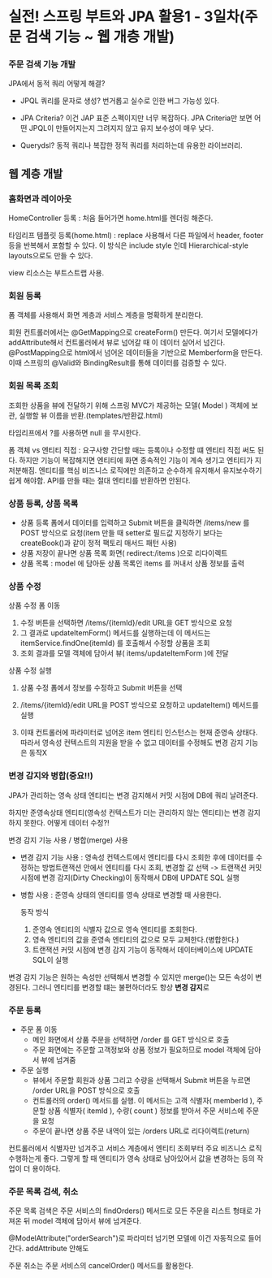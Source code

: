 # 실전! 스프링 부트와 JPA 활용1 -  3일차(주문 검색 기능 ~ 웹 개층 개발)

### 주문 검색 기능 개발

JPA에서 동적 쿼리 어떻게 해결?

- JPQL 쿼리를 문자로  생성? 번거롭고 실수로 인한 버그 가능성 있다.

- JPA Criteria? 이건 JAP 표준 스펙이지만 너무 복잡하다. JPA Criteria만 보면 어떤 JPQL이 만들어지는지 그려지지 않고 유지 보수성이 매우 낮다.

- Querydsl? 동적 쿼리나 복잡한 정적 쿼리를 처리하는데  유용한 라이브러리. 

## 웹 계층 개발

### 홈화면과 레이아웃 

HomeController 등록 : 처음 들어가면 home.html를 렌더링 해준다.

타임리프 템플릿 등록(home.html) : replace 사용해서 다른 파일에서 header, footer 등을 반복해서 포함할 수 있다. 이 방식은 include style 인데 Hierarchical-style layouts으로도 만들 수 있다.

view 리소스는 부트스트랩 사용.

### 회원 등록

폼 객체를 사용해서 화면 계층과 서비스 계층을 명확하게 분리한다.

회원 컨트롤러에서는 @GetMapping으로 createForm() 만든다. 여기서 모델에다가 addAttribute해서 컨트롤러에서 뷰로 넘어갈 때 이 데이터 실어서 넘긴다. @PostMapping으로 html에서 넘어온 데이터들을 기반으로 Memberform을 만든다. 이때 스프링의 @Valid와 BindingResult를 통해 데이터를 검증할 수 있다. 

### 회원 목록 조회

조회한 상품을 뷰에 전달하기 위해 스프링 MVC가 제공하는 모델( Model ) 객체에 보관, 실행할 뷰 이름을 반환.(templates/반환값.html)

타임리프에서 ?를 사용하면 null 을 무시한다.

폼 객체 vs 엔티티 직접 : 요구사항 간단할 때는 등록이나 수정할 떄 엔티티 직접 써도 된다. 하지만 기능이 복잡해지면 엔티티에 화면 종속적인 기능이 계속 생기고 엔티티가 지저분해짐. 엔티티를 핵심 비즈니스 로직에만 의존하고 순수하게 유지해서 유지보수하기 쉽게 해야함.  API를 만들 때는 절대 엔티티를 반환하면 안된다.

### 상품 등록, 상품 목록

- 상품 등록 폼에서 데이터를 입력하고 Submit 버튼을 클릭하면 /items/new 를 POST 방식으로 요청(item 만들 때 setter로 필드값 지정하기 보다는 createBook()과 같이 정적 팩토리 매서드 패턴 사용)
- 상품 저장이 끝나면 상품 목록 화면( redirect:/items )으로 리다이렉트
- 상품 목록 : model 에 담아둔 상품 목록인 items 를 꺼내서 상품 정보를 출력

### 상품 수정

상품 수정 폼 이동

1. 수정 버튼을 선택하면 /items/{itemId}/edit URL을 GET 방식으로 요청
2. 그 결과로 updateItemForm() 메서드를 실행하는데 이 메서드는 itemService.findOne(itemId) 를 호출해서 수정할 상품을 조회
3. 조회 결과를 모델 객체에 담아서 뷰( items/updateItemForm )에 전달

상품 수정 실행

1. 상품 수정 폼에서 정보를 수정하고 Submit 버튼을 선택

2. /items/{itemId}/edit URL을 POST 방식으로 요청하고 updateItem() 메서드를 실행

3. 이때 컨트롤러에 파라미터로 넘어온 item 엔티티 인스턴스는 현재 준영속 상태다. 따라서 영속성 컨텍스트의 지원을 받을 수 없고 데이터를 수정해도 변경 감지 기능은 동작X

### 변경 감지와 병합(중요!!)

JPA가 관리하는 영속 상태 엔티티는 변경 감지해서 커밋 시점에 DB에 쿼리 날려준다. 

하지만 준영속상태 엔티티(영속성 컨텍스트가 더는 관리하지 않는 엔티티)는 변경 감지 하지 못한다. 어떻게 데이터 수정?!

변경 감지 기능 사용 / 병합(merge) 사용

- 변경 감지 기능 사용 : 영속성 컨텍스트에서 엔티티를 다시 조회한 후에 데이터를 수정하는 방법트랜잭션 안에서 엔티티를 다시 조회, 변경할 값 선택 -> 트랜잭션 커밋 시점에 변경 감지(Dirty Checking)이 동작해서 DB에 UPDATE SQL 실행

- 병합 사용 : 준영속 상태의 엔티티를 영속 상태로 변경할 때 사용한다.

  동작 방식

  1. 준영속 엔티티의 식별자 값으로 영속 엔티티를 조회한다.
  2. 영속 엔티티의 값을 준영속 엔티티의 값으로 모두 교체한다.(병합한다.)
  3. 트랜잭션 커밋 시점에 변경 감지 기능이 동작해서 데이터베이스에 UPDATE SQL이 실행

변경 감지 기능은 원하는 속성만 선택해서 변경할 수 있지만 merge()는 모든 속성이 변경된다.  그러니 엔티티를 변경할 떄는 불편하더라도 항상 **변경 감지**로

### 주문 등록

- 주문 폼 이동
  - 메인 화면에서 상품 주문을 선택하면 /order 를 GET 방식으로 호출
  - 주문 화면에는 주문할 고객정보와 상품 정보가 필요하므로 model 객체에 담아서 뷰에 넘겨줌
- 주문 실행
  - 뷰에서 주문할 회원과 상품 그리고 수량을 선택해서 Submit 버튼을 누르면 /order URL을 POST 방식으로 호출
  - 컨트롤러의 order() 메서드를 실행. 이 메서드는 고객 식별자( memberId ), 주문할 상품 식별자( itemId ), 수량( count ) 정보를 받아서 주문 서비스에 주문을 요청
  - 주문이 끝나면 상품 주문 내역이 있는 /orders URL로 리다이렉트(return)

컨트롤러에서 식별자만 넘겨주고 서비스 계층에서 엔티티 조회부터 주요 비즈니스 로직 수행하는게 좋다. 그렇게 할 때 엔티티가 영속 상태로 남아있어서 값을 변경하는 등의 작업이 더 용이하다.

### 주문 목록 검색, 취소

주문 목록 검색은 주문 서비스의 findOrders() 메서드로 모든 주문을 리스트 형태로 가져온 뒤 model 객체에 담아서 뷰에 넘겨준다.

@ModelAttribute("orderSearch")로 파라미터 넘기면 모델에 이건 자동적으로 들어간다. addAttribute 안해도

주문 취소는 주문 서비스의 cancelOrder() 메서드를 활용한다.

